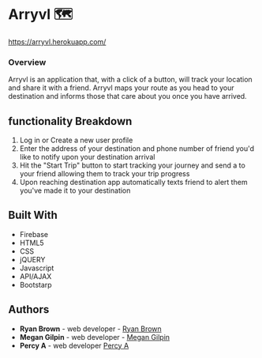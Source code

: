 # Arryvl :world_map:
https://arryvl.herokuapp.com/

### Overview

Arryvl is an application that, with a click of a button, will track your location and share it with a friend. Arryvl maps your route as you head to your destination and informs those that care about you once you have arrived. 

## functionality Breakdown
  1. Log in or Create a new user profile
  1. Enter the address of your destination and phone number of friend you'd like to notify upon your destination arrival
  1. Hit the "Start Trip" button to start tracking your journey and send a to your friend allowing them to track your trip progress
  1. Upon reaching destination app automatically texts friend to alert them you've made it to your destination

## Built With
* Firebase
* HTML5
* CSS
* jQUERY
* Javascript 
* API/AJAX 
* Bootstarp

## Authors
* **Ryan Brown** - web developer - [Ryan Brown](https://github.com/ryancbrown)
* **Megan Gilpin** - web developer - [Megan Gilpin](https://github.com/megangilpin)
* **Percy A** - web developer [Percy A](https://github.com/Baldy318)
